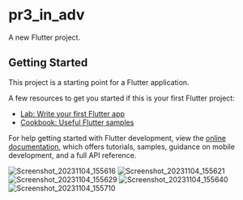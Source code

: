# pr3_in_adv

A new Flutter project.

## Getting Started

This project is a starting point for a Flutter application.

A few resources to get you started if this is your first Flutter project:

- [Lab: Write your first Flutter app](https://docs.flutter.dev/get-started/codelab)
- [Cookbook: Useful Flutter samples](https://docs.flutter.dev/cookbook)

For help getting started with Flutter development, view the
[online documentation](https://docs.flutter.dev/), which offers tutorials,
samples, guidance on mobile development, and a full API reference.

![Screenshot_20231104_155616](https://github.com/tvishabhatt/Media_booster_pr3/assets/122964289/224b999e-cabd-4760-8b6e-20b6a1a626a4)
![Screenshot_20231104_155621](https://github.com/tvishabhatt/Media_booster_pr3/assets/122964289/a45a66c7-8820-44b2-b35b-28b2aa951b21)
![Screenshot_20231104_155629](https://github.com/tvishabhatt/Media_booster_pr3/assets/122964289/1c1557bd-8da8-403d-bcb8-6278d7dd2f3a)
![Screenshot_20231104_155640](https://github.com/tvishabhatt/Media_booster_pr3/assets/122964289/d99439ac-7cbd-47b0-8674-e993be3b01de)
![Screenshot_20231104_155710](https://github.com/tvishabhatt/Media_booster_pr3/assets/122964289/e9bf7818-efbb-432d-9b6e-813dd2a60e78)




